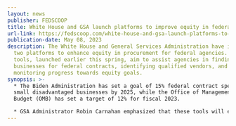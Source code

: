 ```yaml
---
layout: news
publisher: FEDSCOOP
title: White House and GSA launch platforms to improve equity in federal procurement
url-link: https://fedscoop.com/white-house-and-gsa-launch-platforms-to-improve-equity-in-federal-procurement/
publication-date: May 08, 2023
description: The White House and General Services Administration have introduced
  two platforms to enhance equity in procurement for federal agencies. These
  tools, launched earlier this spring, aim to assist agencies in finding new
  businesses for federal contracts, identifying qualified vendors, and
  monitoring progress towards equity goals.
synopsis: >-
  * The Biden Administration has set a goal of 15% federal contract spend for
  small disadvantaged businesses by 2025, while the Office of Management and
  Budget (OMB) has set a target of 12% for fiscal 2023.

  * GSA Administrator Robin Carnahan emphasized that these tools will enable agencies to connect with a diverse range of businesses in the federal marketplace, promoting equity and achieving contracting goals.
---
```

